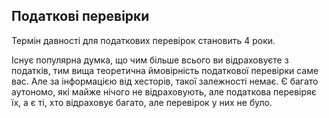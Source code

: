 ## Податкові перевірки

Термін давності для податкових перевірок становить 4 роки.

Існує популярна думка, що чим більше всього ви відраховуєте з податків, тим вища теоретична ймовірність податкової
перевірки саме вас. Але за інформацією від хесторів, такої залежності немає. Є багато аутономо, які майже нічого не
відраховують, але податкова перевіряє їх, а є ті, хто відраховує багато, але перевірок у них не було.
